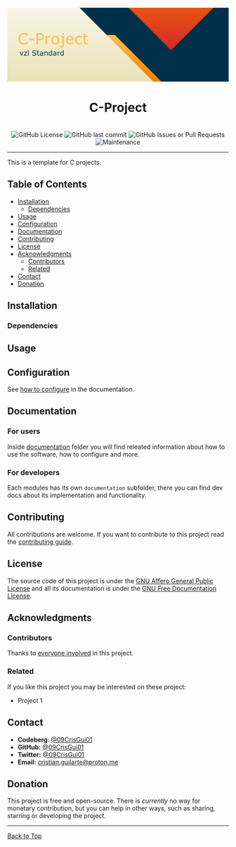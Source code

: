 <a name="top"></a>
<div align="center">
    <img alt="C-Project banner" src="./asset/banner.webp">
    <h1>C-Project</h1>
    <br>
    <img alt="GitHub License" src="https://img.shields.io/github/license/09CrisGui01/C-project-template?style=flat-square&color=blue">
    <img alt="GitHub last commit" src="https://img.shields.io/github/last-commit/09CrisGui01/C-project-template?style=flat-square">
    <img alt="GitHub Issues or Pull Requests" src="https://img.shields.io/github/issues/09CrisGui01/C-project-template?style=flat-square">
    <img alt="Maintenance" src="https://img.shields.io/maintenance/yes/2024?style=flat-square">
    <hr/>
</div>

This is a template for C projects.

## Table of Contents
- [Installation](#installation)
    - [Dependencies](#dependencies)
- [Usage](#usage)
- [Configuration](#configuration)
- [Documentation](#documentation)
- [Contributing](#contributing)
- [License](#license)
- [Acknowledgments](#acknowledgments)
    - [Contributors](#contributors)
    - [Related](#related)
- [Contact](#contact)
- [Donation](#donation)

## Installation
### Dependencies

## Usage

## Configuration
See [how to configure](documentation/configuration.md) in the documentation.

## Documentation
### For users
Inside [documentation](documentation) folder you will find releated information about how to use the software, how to configure and more.

### For developers
Each modules has its own `documentation` subfolder, there you can find dev docs about its implementation and functionality.

## Contributing
All contributions are welcome. If you want to contribute to this project read the [contributing guide](CONTRIBUTING.md).

## License
The source code of this project is under the [GNU Affero General Public License](https://www.gnu.org/licenses/agpl-3.0.html) and all its documentation is under the [GNU Free Documentation License](https://www.gnu.org/licenses/fdl-1.3.html).

## Acknowledgments

### Contributors
Thanks to [everyone involved](CONTRIBUTORS.md) in this project.

### Related
If you like this project you may be interested on these project:
- Project 1

## Contact
- **Codeberg**: [@09CrisGui01](https://codeberg.org/09CrisGui01)
- **GitHub:** [@09CrisGui01](https://github.com/09CrisGui01)
- **Twitter:** [@09CrisGui01](https://x.com/09CrisGui01)
- **Email:** [cristian.guilarte@proton.me](mailto:cristian.guilarte@proton.me)

## Donation
This project is free and open-source. There is *currently* no way for monetary contribution, but you can help in other ways, such as sharing, starring or developing the project.

---
[Back to Top](#top)
